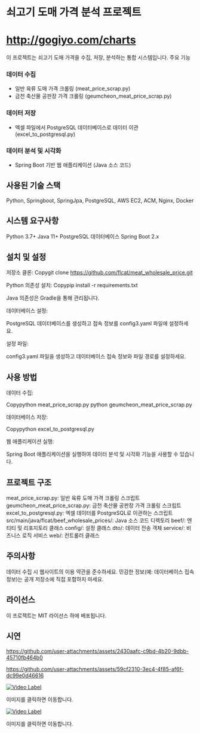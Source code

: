 # 쇠고기 도매 가격 분석 프로젝트
# http://gogiyo.com/charts

이 프로젝트는 쇠고기 도매 가격을 수집, 저장, 분석하는 통합 시스템입니다.
주요 기능

### 데이터 수집
- 일반 육류 도매 가격 크롤링 (meat_price_scrap.py)
- 금천 축산물 공판장 가격 크롤링 (geumcheon_meat_price_scrap.py)


### 데이터 저장
- 엑셀 파일에서 PostgreSQL 데이터베이스로 데이터 이관 (excel_to_postgresql.py)


### 데이터 분석 및 시각화
- Spring Boot 기반 웹 애플리케이션 (Java 소스 코드)


## 사용된 기술 스택
Python, Springboot, SpringJpa, PostgreSQL, AWS EC2, ACM, Nginx, Docker

## 시스템 요구사항

Python 3.7+
Java 11+
PostgreSQL 데이터베이스
Spring Boot 2.x

## 설치 및 설정

저장소 클론:
  Copygit clone https://github.com/flcat/meat_wholesale_price.git

Python 의존성 설치:
  Copypip install -r requirements.txt
  
  Java 의존성은 Gradle을 통해 관리됩니다.


데이터베이스 설정:

  PostgreSQL 데이터베이스를 생성하고 접속 정보를 config3.yaml 파일에 설정하세요.


설정 파일:
  
  config3.yaml 파일을 생성하고 데이터베이스 접속 정보와 파일 경로를 설정하세요.



## 사용 방법

데이터 수집:

  Copypython meat_price_scrap.py
  python geumcheon_meat_price_scrap.py

데이터베이스 저장:

  Copypython excel_to_postgresql.py

웹 애플리케이션 실행:

  Spring Boot 애플리케이션을 실행하여 데이터 분석 및 시각화 기능을 사용할 수 있습니다.


## 프로젝트 구조

meat_price_scrap.py: 일반 육류 도매 가격 크롤링 스크립트
geumcheon_meat_price_scrap.py: 금천 축산물 공판장 가격 크롤링 스크립트
excel_to_postgresql.py: 엑셀 데이터를 PostgreSQL로 이관하는 스크립트
src/main/java/flcat/beef_wholesale_prices/: Java 소스 코드 디렉토리
beef/: 엔티티 및 리포지토리 클래스
config/: 설정 클래스
dto/: 데이터 전송 객체
service/: 비즈니스 로직 서비스
web/: 컨트롤러 클래스



## 주의사항

데이터 수집 시 웹사이트의 이용 약관을 준수하세요.
민감한 정보(예: 데이터베이스 접속 정보)는 공개 저장소에 직접 포함하지 마세요.

## 라이선스
이 프로젝트는 MIT 라이선스 하에 배포됩니다.
## 시연

https://github.com/user-attachments/assets/2430aafc-c9bd-4b20-9dbb-45710fb464b0

https://github.com/user-attachments/assets/59cf2310-3ec4-4f85-af6f-dc99e0d46616

[![Video Label](http://img.youtube.com/vi/V_oPJjiNjWc/0.jpg)](https://youtu.be/V_oPJjiNjWc)

이미지를 클릭하면 이동합니다.


[![Video Label](http://img.youtube.com/vi/QPOjjdn4uws/0.jpg)](https://youtu.be/QPOjjdn4uws)

이미지를 클릭하면 이동합니다.
